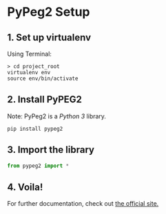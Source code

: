 # PyPeg2 Setup

## 1. Set up virtualenv

Using Terminal:

```
> cd project_root
virtualenv env
source env/bin/activate
```

## 2. Install PyPEG2

Note: PyPeg2 is a *Python 3* library.

```
pip install pypeg2
```

## 3. Import the library 

```python
from pypeg2 import *
```

## 4. Voila!

For further documentation, check out [the official site.](https://fdik.org/pyPEG/)
